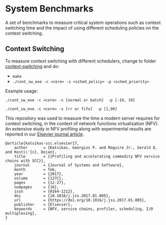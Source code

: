 System Benchmarks
=========

A set of benchmarks to measure critical system operations such as context switching time and the impact of using different scheduling policies on the context switching.

Context Switching
----

To measure context switching with different schedulers, change to folder [context-switching][const_sw] and do:
  * `make`
  * `./cont_sw_exe -c <core> -s <sched_policy> -p <sched_priority>`

Example usage:

	./cont_sw_exe -c <core> -s [normal or batch]  -p [-19, 19]

	./cont_sw_exe -c <core> -s [rr or fifo]  -p [1,99]

This repository was used to measure the time a modern server requires for context switching, in the context of network functions virtualization (NFV).
An extensive study in NFV profiling along with experimental results are reported in our [Elsevier journal article][scc-article].

```
@article{katsikas-scc.elsevier17,
	author       = {Katsikas, Georgios P. and Maguire Jr., Gerald Q. and Kosti\'{c}, Dejan},
	title        = {{Profiling and accelerating commodity NFV service chains with SCC}},
	journal      = {Journal of Systems and Software},
	month        = feb,
	year         = {2017},
	volume       = {127C},
	pages        = {12-27},
	numpages     = {16},
	issn         = {0164-1212},
	doi          = {10.1016/j.jss.2017.01.005},
	url          = {https://doi.org/10.1016/j.jss.2017.01.005},
	publisher    = {Elsevier},
	keywords     = {NFV, service chains, profiler, scheduling, I/O multiplexing},
}
```

[const_sw]: context-switching/
[scc-article]: http://www.sciencedirect.com/science/article/pii/S0164121217300055
